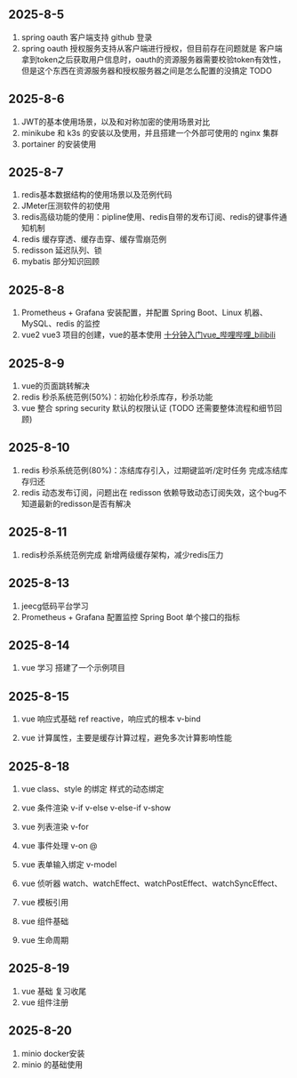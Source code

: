 ## 2025-8-5

1. spring oauth 客户端支持 github 登录
2. spring oauth 授权服务支持从客户端进行授权，但目前存在问题就是 客户端拿到token之后获取用户信息时，oauth的资源服务器需要校验token有效性，但是这个东西在资源服务器和授权服务器之间是怎么配置的没搞定  TODO

## 2025-8-6

1. JWT的基本使用场景，以及和对称加密的使用场景对比
2. minikube 和 k3s 的安装以及使用，并且搭建一个外部可使用的 nginx 集群
3. portainer 的安装使用

## 2025-8-7

1. redis基本数据结构的使用场景以及范例代码
2. JMeter压测软件的初使用
3. redis高级功能的使用：pipline使用、redis自带的发布订阅、redis的键事件通知机制
4. redis 缓存穿透、缓存击穿、缓存雪崩范例
5. redisson 延迟队列、锁
6. mybatis 部分知识回顾

## 2025-8-8

1. Prometheus + Grafana 安装配置，并配置 Spring Boot、Linux 机器、MySQL、redis 的监控
1. vue2 vue3 项目的创建，vue的基本使用 [十分钟入门vue_哔哩哔哩_bilibili](https://www.bilibili.com/video/BV1gU411Z7pp/?spm_id_from=333.337.search-card.all.click&vd_source=8d7ce9dd45b35258ee11a3c3ce982ea9)

## 2025-8-9

1. vue的页面跳转解决
2. redis 秒杀系统范例(50%)：初始化秒杀库存，秒杀功能
3. vue 整合 spring security 默认的权限认证 (TODO 还需要整体流程和细节回顾)

## 2025-8-10

1. redis 秒杀系统范例(80%)：冻结库存引入，过期键监听/定时任务 完成冻结库存归还
2. redis 动态发布订阅，问题出在 redisson 依赖导致动态订阅失效，这个bug不知道最新的redisson是否有解决

## 2025-8-11

1. redis秒杀系统范例完成 新增两级缓存架构，减少redis压力

## 2025-8-13

1. jeecg低码平台学习
2. Prometheus + Grafana 配置监控 Spring Boot 单个接口的指标

## 2025-8-14

1. vue 学习 搭建了一个示例项目

## 2025-8-15

1. vue 响应式基础 ref reactive，响应式的根本 v-bind

2. vue 计算属性，主要是缓存计算过程，避免多次计算影响性能

## 2025-8-18

1. vue class、style 的绑定  样式的动态绑定
2. vue 条件渲染 v-if  v-else  v-else-if  v-show
3. vue 列表渲染  v-for
4. vue 事件处理  v-on   @
5. vue 表单输入绑定 v-model 

6. vue 侦听器 watch、watchEffect、watchPostEffect、watchSyncEffect、
7. vue 模板引用
8. vue 组件基础
9. vue 生命周期 

## 2025-8-19

1. vue 基础 复习收尾
2. vue 组件注册

## 2025-8-20

1. minio docker安装
2. minio 的基础使用
